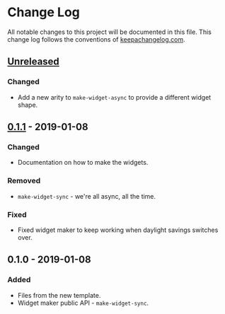 # Change Log
All notable changes to this project will be documented in this file. This change log follows the conventions of [keepachangelog.com](http://keepachangelog.com/).

## [Unreleased]
### Changed
- Add a new arity to `make-widget-async` to provide a different widget shape.

## [0.1.1] - 2019-01-08
### Changed
- Documentation on how to make the widgets.

### Removed
- `make-widget-sync` - we're all async, all the time.

### Fixed
- Fixed widget maker to keep working when daylight savings switches over.

## 0.1.0 - 2019-01-08
### Added
- Files from the new template.
- Widget maker public API - `make-widget-sync`.

[Unreleased]: https://github.com/your-name/clj-snake/compare/0.1.1...HEAD
[0.1.1]: https://github.com/your-name/clj-snake/compare/0.1.0...0.1.1
